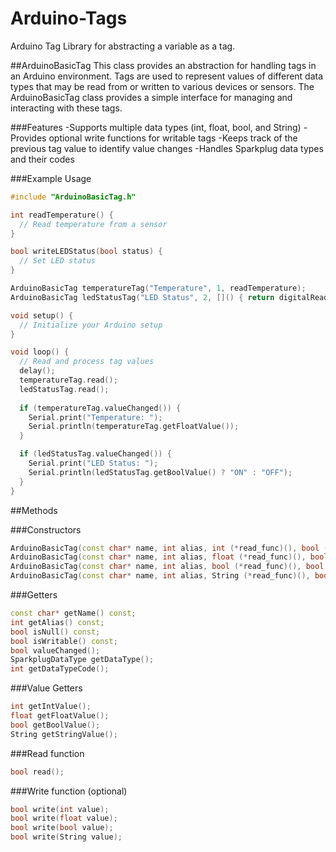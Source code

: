 # Arduino-Tags
 Arduino Tag Library for abstracting a variable as a tag.


##ArduinoBasicTag
This class provides an abstraction for handling tags in an Arduino environment. Tags are used to represent values of different data types that may be read from or written to various devices or sensors. The ArduinoBasicTag class provides a simple interface for managing and interacting with these tags.

###Features
-Supports multiple data types (int, float, bool, and String)
-Provides optional write functions for writable tags
-Keeps track of the previous tag value to identify value changes
-Handles Sparkplug data types and their codes

###Example Usage
```c++
#include "ArduinoBasicTag.h"

int readTemperature() {
  // Read temperature from a sensor
}

bool writeLEDStatus(bool status) {
  // Set LED status
}

ArduinoBasicTag temperatureTag("Temperature", 1, readTemperature);
ArduinoBasicTag ledStatusTag("LED Status", 2, []() { return digitalRead(LED_PIN); }, writeLEDStatus);

void setup() {
  // Initialize your Arduino setup
}

void loop() {
  // Read and process tag values
  delay();
  temperatureTag.read();
  ledStatusTag.read();
  
  if (temperatureTag.valueChanged()) {
    Serial.print("Temperature: ");
    Serial.println(temperatureTag.getFloatValue());
  }

  if (ledStatusTag.valueChanged()) {
    Serial.print("LED Status: ");
    Serial.println(ledStatusTag.getBoolValue() ? "ON" : "OFF");
  }
}
```

##Methods

###Constructors
```c++
ArduinoBasicTag(const char* name, int alias, int (*read_func)(), bool (*write_func)(int) = nullptr);
ArduinoBasicTag(const char* name, int alias, float (*read_func)(), bool (*write_func)(float) = nullptr);
ArduinoBasicTag(const char* name, int alias, bool (*read_func)(), bool (*write_func)(bool) = nullptr);
ArduinoBasicTag(const char* name, int alias, String (*read_func)(), bool (*write_func)(String) = nullptr);
```

###Getters
```c++
const char* getName() const;
int getAlias() const;
bool isNull() const;
bool isWritable() const;
bool valueChanged();
SparkplugDataType getDataType();
int getDataTypeCode();
```

###Value Getters
```c++
int getIntValue();
float getFloatValue();
bool getBoolValue();
String getStringValue();
```

###Read function
```c++
bool read();
```

###Write function (optional)
```c++
bool write(int value);
bool write(float value);
bool write(bool value);
bool write(String value);
```